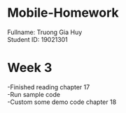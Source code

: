 # Mobile-Homework
Fullname: Truong Gia Huy <br />
Student ID: 19021301 <br />

# Week 3
-Finished reading chapter 17 <br />
-Run sample code <br />
-Custom some demo code chapter 18 <br />
